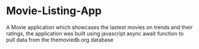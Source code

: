 # Movie-Listing-App
A Movie application which showcases the lastest movies on trends and their ratings, the application was built using javascript async await function to pull data from the themoviedb.org database
